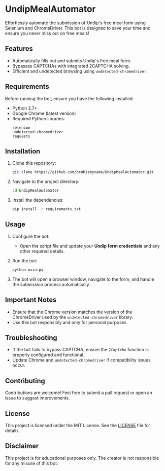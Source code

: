 # UndipMealAutomator
Effortlessly automate the submission of Undip's free meal form using Selenium and ChromeDriver. This bot is designed to save your time and ensure you never miss out on free meals!

## Features
- Automatically fills out and submits Undip's free meal form.
- Bypasses CAPTCHAs with integrated 2CAPTCHA solving.
- Efficient and undetected browsing using `undetected-chromedriver`.

## Requirements
Before running the bot, ensure you have the following installed:

- Python 3.7+
- Google Chrome (latest version)
- Required Python libraries:
  ```
  selenium
  undetected-chromedriver
  requests
  ```

## Installation

1. Clone this repository:
   ```bash
   git clone https://github.com/bruhismyname/UndipMealAutomator.git
   ```

2. Navigate to the project directory:
   ```bash
   cd UndipMealAutomator
   ```

3. Install the dependencies:
   ```bash
   pip install -r requirements.txt
   ```

## Usage

1. Configure the bot:
   - Open the script file and update your **Undip form credentials** and any other required details.

2. Run the bot:
   ```bash
   python main.py
   ```

3. The bot will open a browser window, navigate to the form, and handle the submission process automatically.

## Important Notes
- Ensure that the Chrome version matches the version of the ChromeDriver used by the `undetected-chromedriver` library.
- Use this bot responsibly and only for personal purposes.

## Troubleshooting
- If the bot fails to bypass CAPTCHA, ensure the `2Captcha` function is properly configured and functional.
- Update Chrome and `undetected-chromedriver` if compatibility issues occur.

## Contributing
Contributions are welcome! Feel free to submit a pull request or open an issue to suggest improvements.

## License
This project is licensed under the MIT License. See the [LICENSE](LICENSE) file for details.

## Disclaimer
This project is for educational purposes only. The creator is not responsible for any misuse of this bot.
